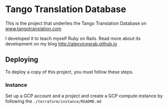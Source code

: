 # Tango Translation Database

This is the project that underlies the Tango Translation Database on www.tangotranslation.com

I developed it to teach myself Ruby on Rails. Read more about its development on my blog http://alexvicegrab.github.io

## Deploying

To deploy a copy of this project, you must follow these steps.

### Instance

Set up a GCP account and a project and create a GCP compute instance by following the `./terraform/instance/README.md`
